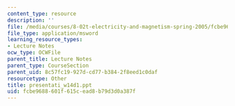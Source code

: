 ```yaml
---
content_type: resource
description: ''
file: /media/courses/8-02t-electricity-and-magnetism-spring-2005/fcbe9688601f615cead8b79d3d0a387f_presentati_w14d1.ppt
file_type: application/msword
learning_resource_types:
- Lecture Notes
ocw_type: OCWFile
parent_title: Lecture Notes
parent_type: CourseSection
parent_uid: 8c57fc19-927d-cd77-b384-2f8eed1c0daf
resourcetype: Other
title: presentati_w14d1.ppt
uid: fcbe9688-601f-615c-ead8-b79d3d0a387f
---
```

